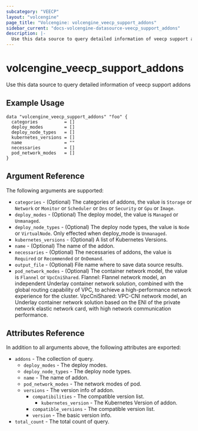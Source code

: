 ```yaml
---
subcategory: "VEECP"
layout: "volcengine"
page_title: "Volcengine: volcengine_veecp_support_addons"
sidebar_current: "docs-volcengine-datasource-veecp_support_addons"
description: |-
  Use this data source to query detailed information of veecp support addons
---
```

# volcengine_veecp_support_addons
Use this data source to query detailed information of veecp support addons
## Example Usage
```hcl
data "volcengine_veecp_support_addons" "foo" {
  categories          = []
  deploy_modes        = []
  deploy_node_types   = []
  kubernetes_versions = []
  name                = ""
  necessaries         = []
  pod_network_modes   = []
}
```
## Argument Reference
The following arguments are supported:
* `categories` - (Optional) The categories of addons, the value is `Storage` or `Network` or `Monitor` or `Scheduler` or `Dns` or `Security` or `Gpu` or `Image`.
* `deploy_modes` - (Optional) The deploy model, the value is `Managed` or `Unmanaged`.
* `deploy_node_types` - (Optional) The deploy node types, the value is `Node` or `VirtualNode`. Only effected when deploy_mode is `Unmanaged`.
* `kubernetes_versions` - (Optional) A list of Kubernetes Versions.
* `name` - (Optional) The name of the addon.
* `necessaries` - (Optional) The necessaries of addons, the value is `Required` or `Recommended` or `OnDemand`.
* `output_file` - (Optional) File name where to save data source results.
* `pod_network_modes` - (Optional) The container network model, the value is `Flannel` or `VpcCniShared`. Flannel: Flannel network model, an independent Underlay container network solution, combined with the global routing capability of VPC, to achieve a high-performance network experience for the cluster. VpcCniShared: VPC-CNI network model, an Underlay container network solution based on the ENI of the private network elastic network card, with high network communication performance.

## Attributes Reference
In addition to all arguments above, the following attributes are exported:
* `addons` - The collection of query.
    * `deploy_modes` - The deploy modes.
    * `deploy_node_types` - The deploy node types.
    * `name` - The name of addon.
    * `pod_network_modes` - The network modes of pod.
    * `versions` - The version info of addon.
        * `compatibilities` - The compatible version list.
            * `kubernetes_version` - The Kubernetes Version of addon.
        * `compatible_versions` - The compatible version list.
        * `version` - The basic version info.
* `total_count` - The total count of query.


